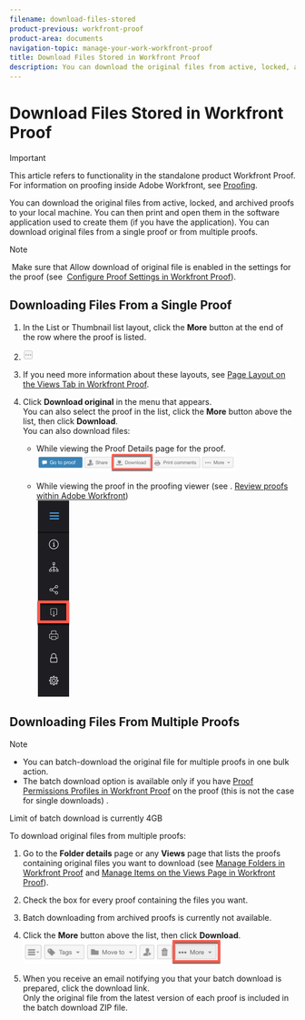 ```yaml
---
filename: download-files-stored
product-previous: workfront-proof
product-area: documents
navigation-topic: manage-your-work-workfront-proof
title: Download Files Stored in Workfront Proof
description: You can download the original files from active, locked, and archived proofs to your local machine. You can then print and open them in the software application used to create them (if you have the application). You can download original files from a single proof or from multiple proofs.
---
```


# Download Files Stored in Workfront Proof

>[!IMPORTANT]
>
>This article refers to functionality in the standalone product Workfront Proof. For information on proofing inside Adobe Workfront, see [Proofing](../../../review-and-approve-work/proofing/proofing.md).

You can download the original files from active, locked, and archived proofs to your local machine. You can then print and open them in the software application used to create them (if you have the application). You can download original files from a single proof or from multiple proofs.

>[!NOTE]
>
>&nbsp;Make&nbsp;sure that Allow download of original file is enabled in the settings for the proof (see&nbsp; [Configure Proof Settings in Workfront Proof](../../../workfront-proof/wp-work-proofsfiles/manage-your-work/configure-proof-settings.md)).

## Downloading Files From a Single Proof

1. In the List or Thumbnail list layout, click the **More** button at the end of the row where the proof is listed.
1. ![More_button_small.png](assets/more-button-small.png)

1. If you need more information about these layouts, see [Page Layout on the Views Tab in Workfront Proof](../../../workfront-proof/wp-work-proofsfiles/basic-features/page-layout-view.md).
1. Click&nbsp;**Download original** in the menu that appears.  
   You can also select the proof in the list, click the **More** button above the list, then click **Download**.  
   You can also download files:

   * While viewing the Proof Details page for the proof.  
     ![Download_btn_in_Proof_Details.png](assets/download-btn-in-proof-details-350x32.png)

   * While viewing the proof in the proofing viewer (see&nbsp;. [Review proofs within Adobe Workfront](../../../review-and-approve-work/proofing/reviewing-proofs-within-workfront/review-proofs-in-wf.md))  
     ![download_proof_btn_in_viewer.png](assets/download-proof-btn-in-viewer.png)

## Downloading Files From Multiple Proofs

>[!NOTE]
>
>* You can batch-download the original file for multiple proofs in one bulk action.
>* The batch download option is available only if you have [Proof Permissions Profiles in Workfront Proof](../../../workfront-proof/wp-acct-admin/account-settings/proof-perm-profiles-in-wp.md) on the proof (this is not the case for single downloads) . 
>

Limit of batch download is currently 4GB

To download original files from multiple proofs:

1. Go to the **Folder details** page or any **Views** page that lists the proofs containing original files you want to download (see [Manage Folders in Workfront Proof](../../../workfront-proof/wp-work-proofsfiles/organize-your-work/manage-folders.md) and [Manage Items on the Views Page in Workfront Proof](../../../workfront-proof/wp-work-proofsfiles/manage-your-work/manage-items-on-views-page.md)).

1. Check the box for every proof containing the files you want.  
1. Batch downloading from archived proofs is currently not available.
1. Click the **More** button above the list, then click **Download**.  
   ![More_button_above_lists.png](assets/more-button-above-lists-350x42.png)

1. When you receive an email notifying you that your batch download is prepared, click the download link.  
   Only the original file from the latest version of each proof is included in the batch download ZIP file.

